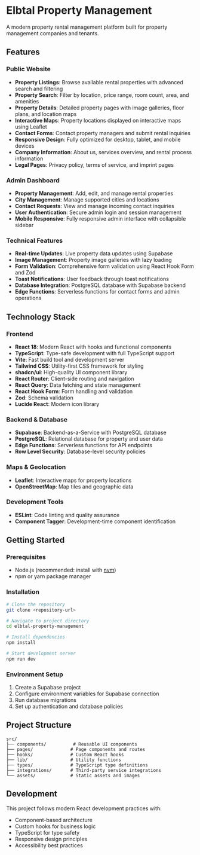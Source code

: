 # Elbtal Property Management

A modern property rental management platform built for property management companies and tenants.

## Features

### Public Website
- **Property Listings**: Browse available rental properties with advanced search and filtering
- **Property Search**: Filter by location, price range, room count, area, and amenities
- **Property Details**: Detailed property pages with image galleries, floor plans, and location maps
- **Interactive Maps**: Property locations displayed on interactive maps using Leaflet
- **Contact Forms**: Contact property managers and submit rental inquiries
- **Responsive Design**: Fully optimized for desktop, tablet, and mobile devices
- **Company Information**: About us, services overview, and rental process information
- **Legal Pages**: Privacy policy, terms of service, and imprint pages

### Admin Dashboard
- **Property Management**: Add, edit, and manage rental properties
- **City Management**: Manage supported cities and locations
- **Contact Requests**: View and manage incoming contact inquiries
- **User Authentication**: Secure admin login and session management
- **Mobile Responsive**: Fully responsive admin interface with collapsible sidebar

### Technical Features
- **Real-time Updates**: Live property data updates using Supabase
- **Image Management**: Property image galleries with lazy loading
- **Form Validation**: Comprehensive form validation using React Hook Form and Zod
- **Toast Notifications**: User feedback through toast notifications
- **Database Integration**: PostgreSQL database with Supabase backend
- **Edge Functions**: Serverless functions for contact forms and admin operations

## Technology Stack

### Frontend
- **React 18**: Modern React with hooks and functional components
- **TypeScript**: Type-safe development with full TypeScript support
- **Vite**: Fast build tool and development server
- **Tailwind CSS**: Utility-first CSS framework for styling
- **shadcn/ui**: High-quality UI component library
- **React Router**: Client-side routing and navigation
- **React Query**: Data fetching and state management
- **React Hook Form**: Form handling and validation
- **Zod**: Schema validation
- **Lucide React**: Modern icon library

### Backend & Database
- **Supabase**: Backend-as-a-Service with PostgreSQL database
- **PostgreSQL**: Relational database for property and user data
- **Edge Functions**: Serverless functions for API endpoints
- **Row Level Security**: Database-level security policies

### Maps & Geolocation
- **Leaflet**: Interactive maps for property locations
- **OpenStreetMap**: Map tiles and geographic data

### Development Tools
- **ESLint**: Code linting and quality assurance
- **Component Tagger**: Development-time component identification

## Getting Started

### Prerequisites
- Node.js (recommended: install with [nvm](https://github.com/nvm-sh/nvm))
- npm or yarn package manager

### Installation

```bash
# Clone the repository
git clone <repository-url>

# Navigate to project directory
cd elbtal-property-management

# Install dependencies
npm install

# Start development server
npm run dev
```

### Environment Setup
1. Create a Supabase project
2. Configure environment variables for Supabase connection
3. Run database migrations
4. Set up authentication and database policies

## Project Structure

```
src/
├── components/          # Reusable UI components
├── pages/              # Page components and routes
├── hooks/              # Custom React hooks
├── lib/                # Utility functions
├── types/              # TypeScript type definitions
├── integrations/       # Third-party service integrations
└── assets/             # Static assets and images
```

## Development

This project follows modern React development practices with:
- Component-based architecture
- Custom hooks for business logic
- TypeScript for type safety
- Responsive design principles
- Accessibility best practices

